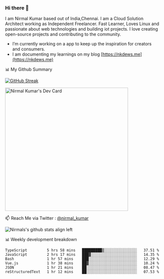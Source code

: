 ### Hi there 👋

 I am Nirmal Kumar based out of India,Chennai. I am a Cloud Solution Architect working as Independent Freelancer. Fast Learner, Loves Linux and passionate about web technologies and building iot projects. I love creating open-source projects and contributing to the community.

- I’m currently working on a app to keep up the inspiration for creators and consumers.
- I am documenting my learnings on my blog [https://nkdews.me](https://nkdews.me)


📊 My Github Summary

[![GitHub Streak](https://github-readme-streak-stats.herokuapp.com?user=nk-gears&theme=dark&hide_border=true&date_format=M%20j%5B%2C%20Y%5D)](https://git.io/streak-stats)

<a href="https://app.daily.dev/nirmal_kumar"><img src="https://api.daily.dev/devcards/a16cfcf02d384b16b41de71ce4d1d811.png?r=8ve" width="400" alt="Nirmal Kumar's Dev Card"/></a>

📫 Reach Me via  Twitter : [@nirmal_kumar](https://twitter.com/nirmal_kumar)

![Nirmals's github stats align left](https://github-readme-stats.vercel.app/api?username=nk-gears&show_icons=true)


📊 Weekly development breakdown

<!--START_SECTION:waka-->

```text
TypeScript         5 hrs 58 mins   █████████▒░░░░░░░░░░░░░░░   37.51 %
JavaScript         2 hrs 17 mins   ███▓░░░░░░░░░░░░░░░░░░░░░   14.35 %
Bash               1 hr 57 mins    ███░░░░░░░░░░░░░░░░░░░░░░   12.29 %
Vue.js             1 hr 38 mins    ██▓░░░░░░░░░░░░░░░░░░░░░░   10.24 %
JSON               1 hr 21 mins    ██░░░░░░░░░░░░░░░░░░░░░░░   08.47 %
reStructuredText   1 hr 12 mins    ██░░░░░░░░░░░░░░░░░░░░░░░   07.53 %
```

<!--END_SECTION:waka-->


